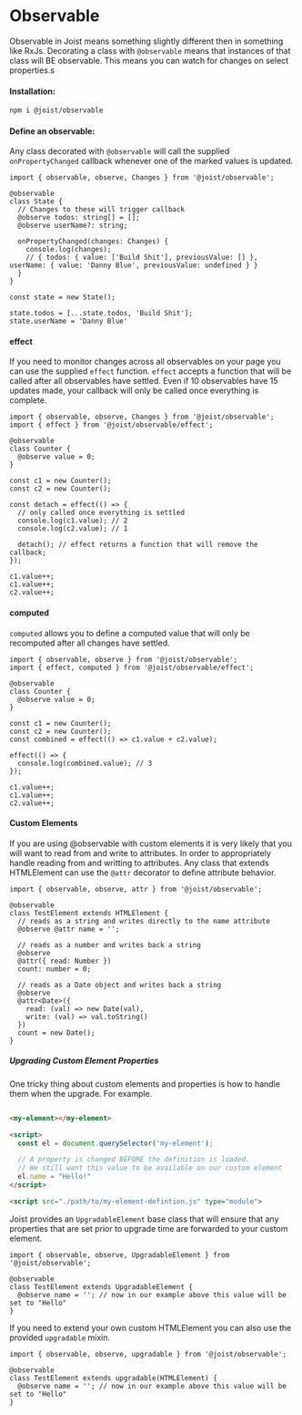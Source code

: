 # Observable

Observable in Joist means something slightly different then in something like RxJs.
Decorating a class with `@observable` means that instances of that class will BE observable. This means you can watch for changes on select properties.s

#### Installation:

```BASH
npm i @joist/observable
```

#### Define an observable:

Any class decorated with `@observable` will call the supplied `onPropertyChanged` callback whenever one of the marked values is updated.

```TS
import { observable, observe, Changes } from '@joist/observable';

@observable
class State {
  // Changes to these will trigger callback
  @observe todos: string[] = [];
  @observe userName?: string;

  onPropertyChanged(changes: Changes) {
    console.log(changes);
    // { todos: { value: ['Build Shit'], previousValue: [] }, userName: { value: 'Danny Blue', previousValue: undefined } }
  }
}

const state = new State();

state.todos = [...state.todos, 'Build Shit'];
state.userName = 'Danny Blue'
```

#### effect

If you need to monitor changes across all observables on your page you can use the supplied `effect` function.
`effect` accepts a function that will be called after all observables have settled. Even if 10 observables have 15 updates made, your callback will only be called once everything is complete.

```TS
import { observable, observe, Changes } from '@joist/observable';
import { effect } from '@joist/observable/effect';

@observable
class Counter {
  @observe value = 0;
}

const c1 = new Counter();
const c2 = new Counter();

const detach = effect(() => {
  // only called once everything is settled
  console.log(c1.value); // 2
  console.log(c2.value); // 1

  detach(); // effect returns a function that will remove the callback;
});

c1.value++;
c1.value++;
c2.value++;
```

#### computed

`computed` allows you to define a computed value that will only be recomputed after all changes have settled.

```TS
import { observable, observe } from '@joist/observable';
import { effect, computed } from '@joist/observable/effect';

@observable
class Counter {
  @observe value = 0;
}

const c1 = new Counter();
const c2 = new Counter();
const combined = effect(() => c1.value + c2.value);

effect(() => {
  console.log(combined.value); // 3
});

c1.value++;
c1.value++;
c2.value++;
```

#### Custom Elements

If you are using @observable with custom elements it is very likely that you will want to read from and write to attributes.
In order to appropriately handle reading from and writting to attributes. Any class that extends HTMLElement can use the `@attr` decorator to define attribute behavior.

```TS
import { observable, observe, attr } from '@joist/observable';

@observable
class TestElement extends HTMLElement {
  // reads as a string and writes directly to the name attribute
  @observe @attr name = '';

  // reads as a number and writes back a string
  @observe
  @attr({ read: Number })
  count: number = 0;

  // reads as a Date object and writes back a string
  @observe
  @attr<Date>({
    read: (val) => new Date(val),
    write: (val) => val.toString()
  })
  count = new Date();
}
```

##### Upgrading Custom Element Properties

One tricky thing about custom elements and properties is how to handle them when the upgrade. For example.

```HTML

<my-element></my-element>

<script>
  const el = document.querySelector('my-element');

  // A property is changed BEFORE the definition is loaded.
  // We still want this value to be available on our custom element
  el.name = "Hello!"
</script>

<script src="./path/to/my-element-defintion.js" type="module">
```

Joist provides an `UpgradableElement` base class that will ensure that any properties that are set prior to upgrade time are forwarded to your custom element.

```TS
import { observable, observe, UpgradableElement } from '@joist/observable';

@observable
class TestElement extends UpgradableElement {
  @observe name = ''; // now in our example above this value will be set to "Hello"
}
```

If you need to extend your own custom HTMLElement you can also use the provided `upgradable` mixin.

```TS
import { observable, observe, upgradable } from '@joist/observable';

@observable
class TestElement extends upgradable(HTMLElement) {
  @observe name = ''; // now in our example above this value will be set to "Hello"
}
```
